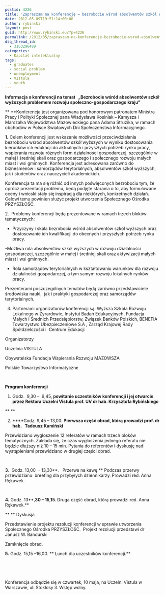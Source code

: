 ```yaml
---
postid: 4226
title: 'Zapraszam na konferencję – bezrobocie wśrod absolwentów szkół wyższych'
date: 2012-05-09T19:51:14+00:00
author: rybinski
layout: post
guid: http://www.rybinski.eu/?p=4226
permalink: /2012/05/zapraszam-na-konferencje-bezrobocie-wsrod-absolwentow-szkol-wyzszych/
dsq_thread_id:
  - 3163296489
categories:
  - Kapitał intelektualny
tags:
  - graduates
  - social problem
  - unemployment
  - VIstula
  - youth
---
```

**Informacja o konferencji na temat   „Bezrobocie wśród absolwentów szkół wyższych problemem rozwoju społeczno-gospodarczego kraju”** 

** **Konferencja jest organizowana pod honorowym patronatem Ministra Pracy i Polityki Społecznej pana Władysława Kosiniak – Kamysza i Marszałka Województwa Mazowieckiego pana Adama Struzika, w ramach obchodów w Polsce Światowych Dni Społeczeństwa Informacyjnego.

**1.** Celem konferencji jest wskazanie możliwości przeciwdziałania bezrobociu wśród absolwentów szkół wyższych w wyniku dostosowania kierunków ich edukacji do aktualnych i przyszłych potrzeb rynku pracy, wspierania rozwoju różnych form działalności gospodarczej, szczególnie w małej i średniej skali oraz gospodarczego i społecznego rozwoju małych miast i wsi gminnych. Konferencja jest adresowana zarówno do biznesmenów i samorządów terytorialnych, absolwentów szkół wyższych, jak i studentów oraz nauczycieli akademickich.

<!--more-->

Konferencja ta ma się różnić od innych poświęconych bezrobociu tym, że oprócz prezentacji problemu, będą podjęte starania o to, aby formułowane oceny i wnioski stały się inspiracją dla niektórych, konkretnych działań. Celowi temu powinien służyć projekt utworzenia Społecznego Ośrodka PRZYSZŁOŚĆ.

2.  Problemy konferencji będą prezentowane w ramach trzech bloków tematycznych:

- Przyczyny i skala bezrobocia wśród absolwentów szkól wyższych oraz dostosowanie ich kwalifikacji do obecnych i przyszłych potrzeb rynku pracy.

-Możliwa rola absolwentów szkół wyższych w rozwoju działalności gospodarczej, szczególnie w małej i średniej skali oraz aktywizacji małych miast i wsi gminnych.

- Rola samorządów terytorialnych w kształtowaniu warunków dla rozwoju działalności gospodarczej, a tym samym rozwoju lokalnych rynków pracy.

Prezenterami poszczególnych tematów będą zarówno przedstawiciele środowiska nauki,  jak i praktyki gospodarczej oraz samorządów terytorialnych.

3. Partnerami organizatorów konferencji są: Wyższa Szkoła Rozwoju Lokalnego w Żyrardowie, Instytut Badań Edukacyjnych, Fundacja Małych i Średnich Przedsiębiorstw, Związek Banków Polskich, BENEFIA Towarzystwo Ubezpieczeniowe S.A , Zarząd Krajowej Rady Spółdzielczości i  Centrum Edukacji

Organizatorzy

Uczelnia VISTULA

Obywatelska Fundacja Wspierania Rozwoju MAZOWSZA

Polskie Towarzystwo Informatyczne

 

**Program konferencji**

  1. Godz.  9,30 –  9,45, **powitanie uczestników konferencji i jej otwarcie przez Rektora Uczelni Vistula prof. UV dr hab. Krzysztofa Rybińskiego** 

** **

2. ****Godz. 9,45 – 13,00. **Pierwsza część obrad, którą prowadzi prof. dr hab.   Tadeusz Kamiński** 

Przewidziano wygłoszenie 12 referatów w ramach trzech bloków tematycznych. Zakłada się, że czas wygłoszenia jednego referatu nie będzie dłuższy niż 10 – 15 min. Pytania do referentów i dyskusję nad wystąpieniami przewidziano w drugiej części obrad.

 

**3**.  Godz. 13,00  - 13,30**.   Przerwa na kawę.** Podczas przerwy przewidziano  breefing dla przybyłych dziennikarzy. Prowadzi red. Anna Rękawek.

 

**4.** Godz. 13**,**30 – 15,15**. Druga część obrad, którą prowadzi red. Anna Rękawek.**

** ** Dyskusja

Przedstawienie projektu rezolucji konferencji w sprawie utworzenia Społecznego Ośrodka PRZYSZŁOŚĆ.  Projekt rezolucji przedstawi dr Janusz W. Bandurski

Zamknięcie obrad.

**5.** Godz. 15,15 –16,00. ** Lunch dla uczestników konferencji.**

 

 

Konferencja odbędzie się w czwartek, 10 maja, na Uczelni Vistula w Warszawie, ul. Stokłosy 3. Wstęp wolny.
